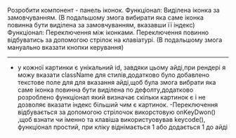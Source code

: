  Розробити компонент - панель іконок.
 Функціонал: Виділена іконка за замовчуванням. (В подальшому змога вибирати яка саме іконка повинна бути виділена за замовчуванням, вказавши її індекс)
 Функціонал: Переключення між іконками. Переключення повинно відбуватись за допомогою стрілок на клавіатурі. (В подальшому змога мануально вказати кнопки керування)
_________________________________________________________________________________________________________________________________________________________________________________
- у кожної картинки є унікальний id, завдяки цьому айді,при рендері я можу вказати className для стилів,додатково було добавлено текстове поле для для вказання айді,щоб була змога вибрати яка саме іконка повинна бути виділена по дефолту,додатково розроблено функціонал який визначає скільки картинок є і не дозволяє вказати індекс більший чим є картинок.
-Переключення відбувається за допомогою стрілочок викорстовую onKeyDwon() ,щоб взнати чи іменно та клавіша використуовував keycode(), функціонал простий, при кліку віднімається 1 або додається 1 до айді 
